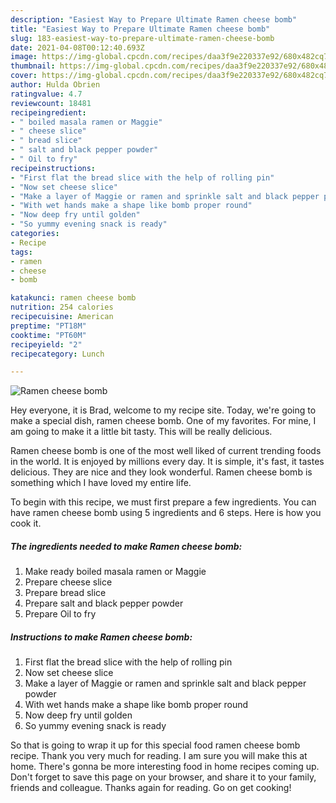 ```yaml
---
description: "Easiest Way to Prepare Ultimate Ramen cheese bomb"
title: "Easiest Way to Prepare Ultimate Ramen cheese bomb"
slug: 183-easiest-way-to-prepare-ultimate-ramen-cheese-bomb
date: 2021-04-08T00:12:40.693Z
image: https://img-global.cpcdn.com/recipes/daa3f9e220337e92/680x482cq70/ramen-cheese-bomb-recipe-main-photo.jpg
thumbnail: https://img-global.cpcdn.com/recipes/daa3f9e220337e92/680x482cq70/ramen-cheese-bomb-recipe-main-photo.jpg
cover: https://img-global.cpcdn.com/recipes/daa3f9e220337e92/680x482cq70/ramen-cheese-bomb-recipe-main-photo.jpg
author: Hulda Obrien
ratingvalue: 4.7
reviewcount: 18481
recipeingredient:
- " boiled masala ramen or Maggie"
- " cheese slice"
- " bread slice"
- " salt and black pepper powder"
- " Oil to fry"
recipeinstructions:
- "First flat the bread slice with the help of rolling pin"
- "Now set cheese slice"
- "Make a layer of Maggie or ramen and sprinkle salt and black pepper powder"
- "With wet hands make a shape like bomb proper round"
- "Now deep fry until golden"
- "So yummy evening snack is ready"
categories:
- Recipe
tags:
- ramen
- cheese
- bomb

katakunci: ramen cheese bomb 
nutrition: 254 calories
recipecuisine: American
preptime: "PT18M"
cooktime: "PT60M"
recipeyield: "2"
recipecategory: Lunch

---
```



![Ramen cheese bomb](https://img-global.cpcdn.com/recipes/daa3f9e220337e92/680x482cq70/ramen-cheese-bomb-recipe-main-photo.jpg)

Hey everyone, it is Brad, welcome to my recipe site. Today, we're going to make a special dish, ramen cheese bomb. One of my favorites. For mine, I am going to make it a little bit tasty. This will be really delicious.



Ramen cheese bomb is one of the most well liked of current trending foods in the world. It is enjoyed by millions every day. It is simple, it's fast, it tastes delicious. They are nice and they look wonderful. Ramen cheese bomb is something which I have loved my entire life.


To begin with this recipe, we must first prepare a few ingredients. You can have ramen cheese bomb using 5 ingredients and 6 steps. Here is how you cook it.

<!--inarticleads1-->

##### The ingredients needed to make Ramen cheese bomb:

1. Make ready  boiled masala ramen or Maggie
1. Prepare  cheese slice
1. Prepare  bread slice
1. Prepare  salt and black pepper powder
1. Prepare  Oil to fry




<!--inarticleads2-->

##### Instructions to make Ramen cheese bomb:

1. First flat the bread slice with the help of rolling pin
1. Now set cheese slice
1. Make a layer of Maggie or ramen and sprinkle salt and black pepper powder
1. With wet hands make a shape like bomb proper round
1. Now deep fry until golden
1. So yummy evening snack is ready




So that is going to wrap it up for this special food ramen cheese bomb recipe. Thank you very much for reading. I am sure you will make this at home. There's gonna be more interesting food in home recipes coming up. Don't forget to save this page on your browser, and share it to your family, friends and colleague. Thanks again for reading. Go on get cooking!
